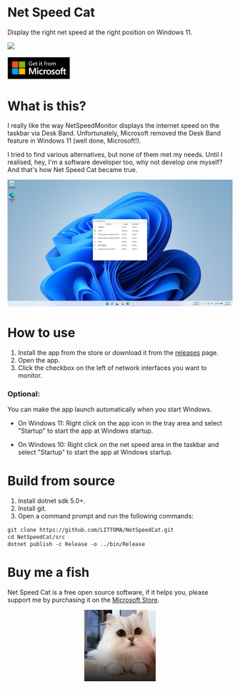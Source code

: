 # Net Speed Cat
Display the right net speed at the right position on Windows 11.

<a href="https://github.com/LITTOMA/NetSpeedCat/releases/latest">![](https://img.shields.io/badge/Download%20from-Github-blue)</a>

<a href="https://www.microsoft.com/store/apps/9NVX14QXWWM1"><img src="get-it-from-MS.png" width="140"></a><br/>

# What is this?
I really like the way NetSpeedMonitor displays the internet speed on the taskbar via Desk Band. Unfortunately, Microsoft removed the Desk Band feature in Windows 11 (well done, Microsoft!).

I tried to find various alternatives, but none of them met my needs. Until I realised, hey, I'm a software developer too, why not develop one myself? And that's how Net Speed Cat became true.

<div align="center">
<img src="Screenshot.png"/>
</div>

# How to use
1. Install the app from the store or download it from the [releases](https://github.com/LITTOMA/NetSpeedCat/releases/latest) page.
2. Open the app.
3. Click the checkbox on the left of network interfaces you want to monitor.

### Optional:
You can make the app launch automatically when you start Windows.

* On Windows 11: Right click on the app icon in the tray area and select "Startup" to start the app at Windows startup.

* On Windows 10: Right click on the net speed area in the taskbar and select "Startup" to start the app at Windows startup.

# Build from source
1. Install dotnet sdk 5.0+.
2. Install git.
3. Open a command prompt and run the following commands:
```
git clone https://github.com/LITTOMA/NetSpeedCat.git
cd NetSpeedCat/src
dotnet publish -c Release -o ../bin/Release
```

# Buy me a fish
Net Speed Cat is a free open source software, if it helps you, please support me by purchasing it on the [Microsoft Store](https://www.microsoft.com/store/apps/9NVX14QXWWM1).

<div align="center">
<img src="src/cat.jpg" width="160"/>
</div>
